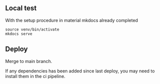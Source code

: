 ## Local test
With the setup procedure in material mkdocs already completed
```
source venv/bin/activate
mkdocs serve
```
## Deploy

Merge to main branch.

If any dependencies has been added since last deploy, you may need to install them in the ci pipeline.